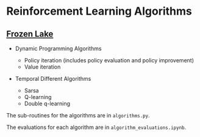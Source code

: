 # Reinforcement Learning Algorithms

## [Frozen Lake](https://gym.openai.com/envs/FrozenLake-v0)

- Dynamic Programming Algorithms

    - Policy iteration (includes policy evaluation and policy improvement)
    - Value iteration

- Temporal Different Algorithms
    - Sarsa
    - Q-learning
    - Double q-learning

The sub-routines for the algorithms are in `algorithms.py`.

The evaluations for each algorithm are in `algorithm_evaluations.ipynb`.
